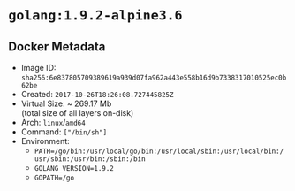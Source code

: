 # `golang:1.9.2-alpine3.6`

## Docker Metadata

- Image ID: `sha256:6e837805709389619a939d07fa962a443e558b16d9b7338317010525ec0b62be`
- Created: `2017-10-26T18:26:08.727445825Z`
- Virtual Size: ~ 269.17 Mb  
  (total size of all layers on-disk)
- Arch: `linux`/`amd64`
- Command: `["/bin/sh"]`
- Environment:
  - `PATH=/go/bin:/usr/local/go/bin:/usr/local/sbin:/usr/local/bin:/usr/sbin:/usr/bin:/sbin:/bin`
  - `GOLANG_VERSION=1.9.2`
  - `GOPATH=/go`
